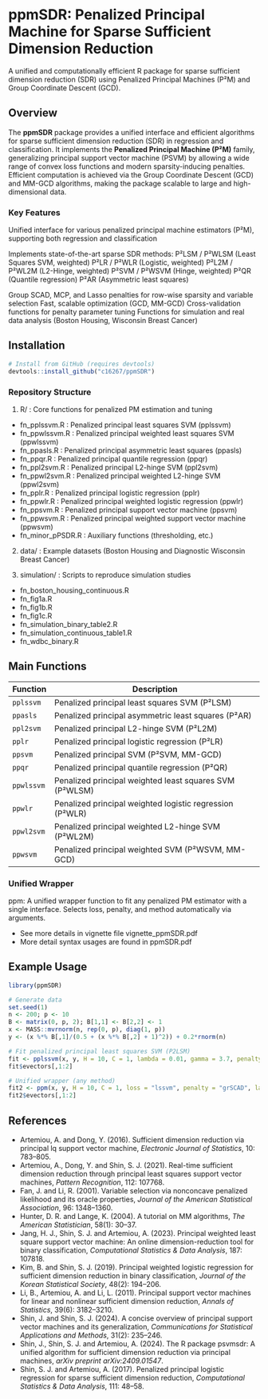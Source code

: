 # ppmSDR: Penalized Principal Machine for Sparse Sufficient Dimension Reduction
A unified and computationally efficient R package for sparse sufficient dimension reduction (SDR) using Penalized Principal Machines (P²M) and Group Coordinate Descent (GCD).

## Overview

The **ppmSDR** package provides a unified interface and efficient algorithms for sparse sufficient dimension reduction (SDR) in regression and classification. It implements the **Penalized Principal Machine (P²M)** family, generalizing principal support vector machine (PSVM) by allowing a wide range of convex loss functions and modern sparsity-inducing penalties.  
Efficient computation is achieved via the Group Coordinate Descent (GCD) and MM-GCD algorithms, making the package scalable to large and high-dimensional data.

### Key Features
Unified interface for various penalized principal machine estimators (P²M), supporting both regression and classification

Implements state-of-the-art sparse SDR methods:
P²LSM / P²WLSM (Least Squares SVM, weighted)
P²LR / P²WLR (Logistic, weighted)
P²L2M / P²WL2M (L2-Hinge, weighted)
P²SVM / P²WSVM (Hinge, weighted)
P²QR (Quantile regression)
P²AR (Asymmetric least squares)

Group SCAD, MCP, and Lasso penalties for row-wise sparsity and variable selection
Fast, scalable optimization (GCD, MM-GCD)
Cross-validation functions for penalty parameter tuning
Functions for simulation and real data analysis (Boston Housing, Wisconsin Breast Cancer)

## Installation

```r
# Install from GitHub (requires devtools)
devtools::install_github("c16267/ppmSDR")
```


### Repository Structure

1. R/ : Core functions for penalized PM estimation and tuning
 - fn_pplssvm.R : Penalized principal least squares SVM (pplssvm)
 - fn_ppwlssvm.R : Penalized principal weighted least squares SVM (ppwlssvm)
 - fn_ppasls.R : Penalized principal asymmetric least squares (ppasls)
 - fn_ppqr.R : Penalized principal quantile regression (ppqr)
 - fn_ppl2svm.R : Penalized principal L2-hinge SVM (ppl2svm)
 - fn_ppwl2svm.R : Penalized principal weighted L2-hinge SVM (ppwl2svm)
 - fn_pplr.R : Penalized principal logistic regression (pplr)
 - fn_ppwlr.R : Penalized principal weighted logistic regression (ppwlr)
 - fn_ppsvm.R : Penalized principal support vector machine (ppsvm)
 - fn_ppwsvm.R : Penalized principal weighted support vector machine (ppwsvm)
 - fn_minor_pPSDR.R : Auxiliary functions (thresholding, etc.)

2. data/ : Example datasets (Boston Housing and Diagnostic Wisconsin Breast Cancer)

3. simulation/ : Scripts to reproduce simulation studies
 - fn_boston_housing_continuous.R
 - fn_fig1a.R
 - fn_fig1b.R
 - fn_fig1c.R
 - fn_simulation_binary_table2.R
 - fn_simulation_continuous_table1.R
 - fn_wdbc_binary.R

## Main Functions

| Function   | Description                                              | 
| ---------- | -------------------------------------------------------- |
| `pplssvm`  | Penalized principal least squares SVM (P²LSM)            |
| `ppasls`   | Penalized principal asymmetric least squares (P²AR)      |
| `ppl2svm`  | Penalized principal L2-hinge SVM (P²L2M)                 |
| `pplr`     | Penalized principal logistic regression (P²LR)           |
| `ppsvm`    | Penalized principal SVM (P²SVM, MM-GCD)                  |
| `ppqr`     | Penalized principal quantile regression (P²QR)           |
| `ppwlssvm` | Penalized principal weighted least squares SVM (P²WLSM)  |
| `ppwlr`    | Penalized principal weighted logistic regression (P²WLR) |
| `ppwl2svm` | Penalized principal weighted L2-hinge SVM (P²WL2M)       |
| `ppwsvm`   | Penalized principal weighted SVM (P²WSVM, MM-GCD)        |

### Unified Wrapper
ppm: A unified wrapper function to fit any penalized PM estimator with a single interface. Selects loss, penalty, and method automatically via arguments.
- See more details in vignette file vignette_ppmSDR.pdf
- More detail syntax usages are found in ppmSDR.pdf

## Example Usage

```r
library(ppmSDR)

# Generate data
set.seed(1)
n <- 200; p <- 10
B <- matrix(0, p, 2); B[1,1] <- B[2,2] <- 1
x <- MASS::mvrnorm(n, rep(0, p), diag(1, p))
y <- (x %*% B[,1]/(0.5 + (x %*% B[,2] + 1)^2)) + 0.2*rnorm(n)

# Fit penalized principal least squares SVM (P2LSM)
fit <- pplssvm(x, y, H = 10, C = 1, lambda = 0.01, gamma = 3.7, penalty = "grSCAD", max.iter = 100)
fit$evectors[,1:2]

# Unified wrapper (any method)
fit2 <- ppm(x, y, H = 10, C = 1, loss = "lssvm", penalty = "grSCAD", lambda = 0.01)
fit2$evectors[,1:2]
```


## References

- Artemiou, A. and Dong, Y. (2016). Sufficient dimension reduction via principal lq support vector machine, *Electronic Journal of Statistics*, 10: 783–805.
- Artemiou, A., Dong, Y. and Shin, S. J. (2021). Real-time sufficient dimension reduction through principal least squares support vector machines, *Pattern Recognition*, 112: 107768.
- Fan, J. and Li, R. (2001). Variable selection via nonconcave penalized likelihood and its oracle properties, *Journal of the American Statistical Association*, 96: 1348–1360.
- Hunter, D. R. and Lange, K. (2004). A tutorial on MM algorithms, *The American Statistician*, 58(1): 30–37.
- Jang, H. J., Shin, S. J. and Artemiou, A. (2023). Principal weighted least square support vector machine: An online dimension-reduction tool for binary classification, *Computational Statistics & Data Analysis*, 187: 107818.
- Kim, B. and Shin, S. J. (2019). Principal weighted logistic regression for sufficient dimension reduction in binary classification, *Journal of the Korean Statistical Society*, 48(2): 194–206.
- Li, B., Artemiou, A. and Li, L. (2011). Principal support vector machines for linear and nonlinear sufficient dimension reduction, *Annals of Statistics*, 39(6): 3182–3210.
- Shin, J. and Shin, S. J. (2024). A concise overview of principal support vector machines and its generalization, *Communications for Statistical Applications and Methods*, 31(2): 235–246.
- Shin, J., Shin, S. J. and Artemiou, A. (2024). The R package psvmsdr: A unified algorithm for sufficient dimension reduction via principal machines, *arXiv preprint arXiv:2409.01547*.
- Shin, S. J. and Artemiou, A. (2017). Penalized principal logistic regression for sparse sufficient dimension reduction, *Computational Statistics & Data Analysis*, 111: 48–58.




